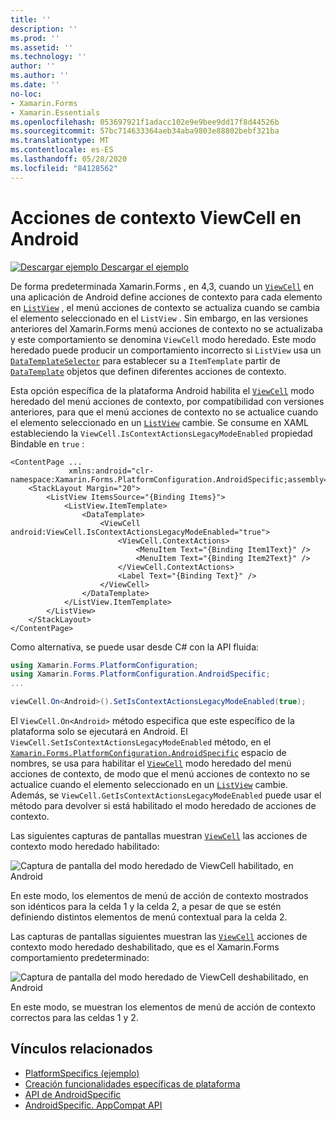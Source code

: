 ```yaml
---
title: ''
description: ''
ms.prod: ''
ms.assetid: ''
ms.technology: ''
author: ''
ms.author: ''
ms.date: ''
no-loc:
- Xamarin.Forms
- Xamarin.Essentials
ms.openlocfilehash: 053697921f1adacc102e9e9bee9dd17f8d44526b
ms.sourcegitcommit: 57bc714633364aeb34aba9803e88802bebf321ba
ms.translationtype: MT
ms.contentlocale: es-ES
ms.lasthandoff: 05/28/2020
ms.locfileid: "84128562"
---
```

# <a name="viewcell-context-actions-on-android"></a>Acciones de contexto ViewCell en Android

[![Descargar ejemplo](~/media/shared/download.png) Descargar el ejemplo](https://docs.microsoft.com/samples/xamarin/xamarin-forms-samples/userinterface-platformspecifics)

De forma predeterminada Xamarin.Forms , en 4,3, cuando un [`ViewCell`](xref:Xamarin.Forms.ViewCell) en una aplicación de Android define acciones de contexto para cada elemento en [`ListView`](xref:Xamarin.Forms.ListView) , el menú acciones de contexto se actualiza cuando se cambia el elemento seleccionado en el `ListView` . Sin embargo, en las versiones anteriores del Xamarin.Forms menú acciones de contexto no se actualizaba y este comportamiento se denomina `ViewCell` modo heredado. Este modo heredado puede producir un comportamiento incorrecto si `ListView` usa un [`DataTemplateSelector`](xref:Xamarin.Forms.DataTemplateSelector) para establecer su a `ItemTemplate` partir de [`DataTemplate`](xref:Xamarin.Forms.DataTemplate) objetos que definen diferentes acciones de contexto.

Esta opción específica de la plataforma Android habilita el [`ViewCell`](xref:Xamarin.Forms.ViewCell) modo heredado del menú acciones de contexto, por compatibilidad con versiones anteriores, para que el menú acciones de contexto no se actualice cuando el elemento seleccionado en un [`ListView`](xref:Xamarin.Forms.ListView) cambie. Se consume en XAML estableciendo la `ViewCell.IsContextActionsLegacyModeEnabled` propiedad Bindable en `true` :

```xaml
<ContentPage ...
             xmlns:android="clr-namespace:Xamarin.Forms.PlatformConfiguration.AndroidSpecific;assembly=Xamarin.Forms.Core">
    <StackLayout Margin="20">
        <ListView ItemsSource="{Binding Items}">
            <ListView.ItemTemplate>
                <DataTemplate>
                    <ViewCell android:ViewCell.IsContextActionsLegacyModeEnabled="true">
                        <ViewCell.ContextActions>
                            <MenuItem Text="{Binding Item1Text}" />
                            <MenuItem Text="{Binding Item2Text}" />
                        </ViewCell.ContextActions>
                        <Label Text="{Binding Text}" />
                    </ViewCell>
                </DataTemplate>
            </ListView.ItemTemplate>
        </ListView>
    </StackLayout>
</ContentPage>
```

Como alternativa, se puede usar desde C# con la API fluida:

```csharp
using Xamarin.Forms.PlatformConfiguration;
using Xamarin.Forms.PlatformConfiguration.AndroidSpecific;
...

viewCell.On<Android>().SetIsContextActionsLegacyModeEnabled(true);
```

El `ViewCell.On<Android>` método especifica que este específico de la plataforma solo se ejecutará en Android. El `ViewCell.SetIsContextActionsLegacyModeEnabled` método, en el [`Xamarin.Forms.PlatformConfiguration.AndroidSpecific`](xref:Xamarin.Forms.PlatformConfiguration.AndroidSpecific) espacio de nombres, se usa para habilitar el [`ViewCell`](xref:Xamarin.Forms.ViewCell) modo heredado del menú acciones de contexto, de modo que el menú acciones de contexto no se actualice cuando el elemento seleccionado en un [`ListView`](xref:Xamarin.Forms.ListView) cambie. Además, se `ViewCell.GetIsContextActionsLegacyModeEnabled` puede usar el método para devolver si está habilitado el modo heredado de acciones de contexto.

Las siguientes capturas de pantallas muestran [`ViewCell`](xref:Xamarin.Forms.ViewCell) las acciones de contexto modo heredado habilitado:

![Captura de pantalla del modo heredado de ViewCell habilitado, en Android](viewcell-context-actions-images/legacy-mode-enabled.png "Modo heredado de ViewCell habilitado")

En este modo, los elementos de menú de acción de contexto mostrados son idénticos para la celda 1 y la celda 2, a pesar de que se estén definiendo distintos elementos de menú contextual para la celda 2.

Las capturas de pantallas siguientes muestran las [`ViewCell`](xref:Xamarin.Forms.ViewCell) acciones de contexto modo heredado deshabilitado, que es el Xamarin.Forms comportamiento predeterminado:

![Captura de pantalla del modo heredado de ViewCell deshabilitado, en Android](viewcell-context-actions-images/legacy-mode-disabled.png "Modo heredado de ViewCell deshabilitado")

En este modo, se muestran los elementos de menú de acción de contexto correctos para las celdas 1 y 2.

## <a name="related-links"></a>Vínculos relacionados

- [PlatformSpecifics (ejemplo)](https://docs.microsoft.com/samples/xamarin/xamarin-forms-samples/userinterface-platformspecifics)
- [Creación funcionalidades específicas de plataforma](~/xamarin-forms/platform/platform-specifics/index.md#creating-platform-specifics)
- [API de AndroidSpecific](xref:Xamarin.Forms.PlatformConfiguration.AndroidSpecific)
- [AndroidSpecific. AppCompat API](xref:Xamarin.Forms.PlatformConfiguration.AndroidSpecific.AppCompat)
